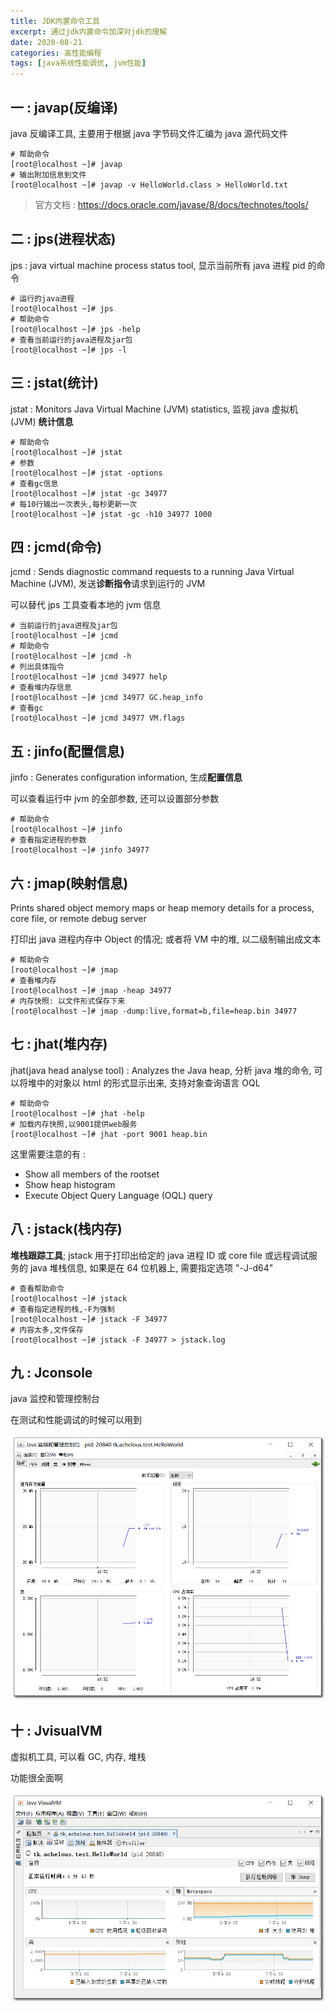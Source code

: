 ```yaml
---
title: JDK内置命令工具
excerpt: 通过jdk内置命令加深对jdk的理解
date: 2020-08-21
categories: 高性能编程
tags: [java系统性能调优, jvm性能]
---
```




## 一 : javap(反编译)

java 反编译工具, 主要用于根据 java 字节码文件汇编为 java 源代码文件

```shell
# 帮助命令
[root@localhost ~]# javap
# 输出附加信息到文件
[root@localhost ~]# javap -v HelloWorld.class > HelloWorld.txt
```

> 官方文档 : https://docs.oracle.com/javase/8/docs/technotes/tools/



## 二 : jps(进程状态)

jps : java virtual machine process status tool, 显示当前所有 java 进程 pid 的命令 

```shell
# 运行的java进程
[root@localhost ~]# jps
# 帮助命令
[root@localhost ~]# jps -help
# 查看当前运行的java进程及jar包
[root@localhost ~]# jps -l
```



## 三 : jstat(统计)

jstat : Monitors Java Virtual Machine (JVM) statistics, 监视 java 虚拟机 (JVM) **统计信息**

```shell
# 帮助命令
[root@localhost ~]# jstat
# 参数
[root@localhost ~]# jstat -options
# 查看gc信息
[root@localhost ~]# jstat -gc 34977
# 每10行输出一次表头,每秒更新一次
[root@localhost ~]# jstat -gc -h10 34977 1000
```



## 四 : jcmd(命令)

jcmd : Sends diagnostic command requests to a running Java Virtual Machine (JVM), 发送**诊断指令**请求到运行的 JVM 

可以替代 jps 工具查看本地的 jvm 信息

```shell
# 当前运行的java进程及jar包
[root@localhost ~]# jcmd
# 帮助命令
[root@localhost ~]# jcmd -h
# 列出具体指令
[root@localhost ~]# jcmd 34977 help
# 查看堆内存信息
[root@localhost ~]# jcmd 34977 GC.heap_info
# 查看gc
[root@localhost ~]# jcmd 34977 VM.flags
```



## 五 : jinfo(配置信息)

jinfo : Generates configuration information, 生成**配置信息**

可以查看运行中 jvm 的全部参数, 还可以设置部分参数

```shell
# 帮助命令
[root@localhost ~]# jinfo
# 查看指定进程的参数
[root@localhost ~]# jinfo 34977
```



## 六 : jmap(映射信息)

Prints shared object memory maps or heap memory details for a process, core file, or remote debug server

打印出 java 进程内存中 Object 的情况; 或者将 VM 中的堆, 以二级制输出成文本

```shell
# 帮助命令
[root@localhost ~]# jmap
# 查看堆内存
[root@localhost ~]# jmap -heap 34977
# 内存快照: 以文件形式保存下来
[root@localhost ~]# jmap -dump:live,format=b,file=heap.bin 34977
```



## 七 : jhat(堆内存)

jhat(java head analyse tool) : Analyzes the Java heap, 分析 java 堆的命令, 可以将堆中的对象以 html 的形式显示出来, 支持对象查询语言 OQL

```shell
# 帮助命令
[root@localhost ~]# jhat -help
# 加载内存快照,以9001提供web服务
[root@localhost ~]# jhat -port 9001 heap.bin
```

这里需要注意的有 : 

* Show all members of the rootset
* Show heap histogram
* Execute Object Query Language (OQL) query



## 八 : jstack(栈内存)

**堆栈跟踪工具**; jstack 用于打印出给定的 java 进程 ID 或 core file 或远程调试服务的 java 堆栈信息, 如果是在 64 位机器上, 需要指定选项 "-J-d64"

```shell
# 查看帮助命令
[root@localhost ~]# jstack
# 查看指定进程的栈,-F为强制
[root@localhost ~]# jstack -F 34977
# 内容太多,文件保存
[root@localhost ~]# jstack -F 34977 > jstack.log
```



## 九 : Jconsole

java 监控和管理控制台

在测试和性能调试的时候可以用到

![](../java/image-2020082101.png) 

## 十 : JvisualVM

虚拟机工具, 可以看 GC, 内存, 堆栈

功能很全面啊

![](../java/image-2020082102.png) 